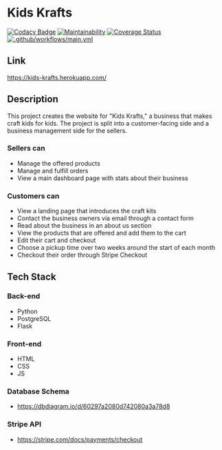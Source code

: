 # Kids Krafts

[![Codacy Badge](https://app.codacy.com/project/badge/Grade/a16587f885a64eeeb490ed34ecd616d5)](https://www.codacy.com/gh/ethanschreur/kids-krafts/dashboard?utm_source=github.com&amp;utm_medium=referral&amp;utm_content=ethanschreur/kids-krafts&amp;utm_campaign=Badge_Grade)
[![Maintainability](https://api.codeclimate.com/v1/badges/533b8aec214389f178b7/maintainability)](https://codeclimate.com/github/ethanschreur/kids-krafts/maintainability)
[![Coverage Status](https://coveralls.io/repos/github/ethanschreur/kids-krafts/badge.svg?branch=master)](https://coveralls.io/github/ethanschreur/kids-krafts?branch=master)
[![.github/workflows/main.yml](https://github.com/ethanschreur/kids-krafts/actions/workflows/master.yml/badge.svg)](https://github.com/ethanschreur/kids-krafts/actions/workflows/master.yml)

## Link
https://kids-krafts.herokuapp.com/
## Description
This project creates the website for "Kids Krafts," a business that makes craft kids for kids. The project is split into a customer-facing side and a business management side for the sellers.
### Sellers can
-   Manage the offered products
-   Manage and fulfill orders
-   View a main dashboard page with stats about their business

### Customers can
-   View a landing page that introduces the craft kits
-   Contact the business owners via email through a contact form
-   Read about the business in an about us section
-   View the products that are offered and add them to the cart
-   Edit their cart and checkout
-   Choose a pickup time over two weeks around the start of each month
-   Checkout their order through Stripe Checkout

## Tech Stack

### Back-end
-   Python
-   PostgreSQL
-   Flask

### Front-end
-   HTML
-   CSS
-   JS

### Database Schema
-   https://dbdiagram.io/d/60297a2080d742080a3a78d8

### Stripe API
-   https://stripe.com/docs/payments/checkout